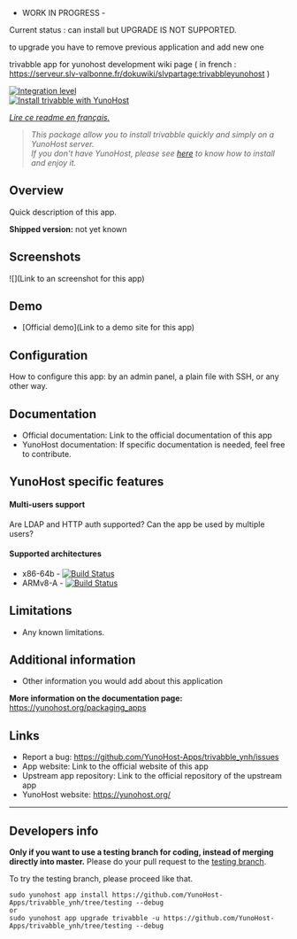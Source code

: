 
- WORK IN PROGRESS -

Current status : can install but UPGRADE IS NOT SUPPORTED.

to upgrade you have to remove previous application and add new one

trivabble app  for yunohost development wiki page ( in french : https://serveur.slv-valbonne.fr/dokuwiki/slvpartage:trivabbleyunohost )

[![Integration level](https://dash.yunohost.org/integration/trivabble.svg)](https://dash.yunohost.org/appci/app/trivabble)  
[![Install trivabble with YunoHost](https://install-app.yunohost.org/install-with-yunohost.png)](https://install-app.yunohost.org/?app=trivabble)

*[Lire ce readme en français.](./README_fr.md)*

> *This package allow you to install trivabble quickly and simply on a YunoHost server.  
If you don't have YunoHost, please see [here](https://yunohost.org/#/install) to know how to install and enjoy it.*

## Overview
Quick description of this app.

**Shipped version:** not yet known

## Screenshots

![](Link to an screenshot for this app)

## Demo

* [Official demo](Link to a demo site for this app)

## Configuration

How to configure this app: by an admin panel, a plain file with SSH, or any other way.

## Documentation

 * Official documentation: Link to the official documentation of this app
 * YunoHost documentation: If specific documentation is needed, feel free to contribute.

## YunoHost specific features

#### Multi-users support

Are LDAP and HTTP auth supported?
Can the app be used by multiple users?

#### Supported architectures

* x86-64b - [![Build Status](https://ci-apps.yunohost.org/ci/logs/trivabble%20%28Apps%29.svg)](https://ci-apps.yunohost.org/ci/apps/trivabble/)
* ARMv8-A - [![Build Status](https://ci-apps-arm.yunohost.org/ci/logs/trivabble%20%28Apps%29.svg)](https://ci-apps-arm.yunohost.org/ci/apps/trivabble/)

## Limitations

* Any known limitations.

## Additional information

* Other information you would add about this application

**More information on the documentation page:**  
https://yunohost.org/packaging_apps

## Links

 * Report a bug: https://github.com/YunoHost-Apps/trivabble_ynh/issues
 * App website: Link to the official website of this app
 * Upstream app repository: Link to the official repository of the upstream app
 * YunoHost website: https://yunohost.org/

---

Developers info
----------------

**Only if you want to use a testing branch for coding, instead of merging directly into master.**
Please do your pull request to the [testing branch](https://github.com/YunoHost-Apps/trivabble_ynh/tree/testing).

To try the testing branch, please proceed like that.
```
sudo yunohost app install https://github.com/YunoHost-Apps/trivabble_ynh/tree/testing --debug
or
sudo yunohost app upgrade trivabble -u https://github.com/YunoHost-Apps/trivabble_ynh/tree/testing --debug
```
